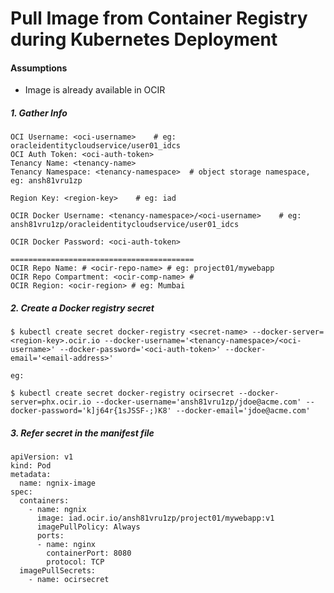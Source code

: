 # Pull Image from Container Registry during Kubernetes Deployment

#### Assumptions

- Image is already available in OCIR



##### 1. Gather Info

```
OCI Username: <oci-username>	# eg: oracleidentitycloudservice/user01_idcs
OCI Auth Token: <oci-auth-token>	
Tenancy Name: <tenancy-name>	
Tenancy Namespace: <tenancy-namespace>	# object storage namespace, eg: ansh81vru1zp

Region Key: <region-key>	# eg: iad

OCIR Docker Username: <tenancy-namespace>/<oci-username>	# eg: ansh81vru1zp/oracleidentitycloudservice/user01_idcs

OCIR Docker Password: <oci-auth-token>

=========================================
OCIR Repo Name: # <ocir-repo-name> # eg: project01/mywebapp
OCIR Repo Compartment: <ocir-comp-name>	#
OCIR Region: <ocir-region> # eg: Mumbai
```

##### 2. Create a Docker registry secret

```
$ kubectl create secret docker-registry <secret-name> --docker-server=<region-key>.ocir.io --docker-username='<tenancy-namespace>/<oci-username>' --docker-password='<oci-auth-token>' --docker-email='<email-address>'

eg:

$ kubectl create secret docker-registry ocirsecret --docker-server=phx.ocir.io --docker-username='ansh81vru1zp/jdoe@acme.com' --docker-password='k]j64r{1sJSSF-;)K8' --docker-email='jdoe@acme.com'
```

##### 3. Refer secret in the manifest file

```
apiVersion: v1
kind: Pod
metadata:
  name: ngnix-image
spec:
  containers:
    - name: ngnix
      image: iad.ocir.io/ansh81vru1zp/project01/mywebapp:v1
      imagePullPolicy: Always
      ports:
      - name: nginx
        containerPort: 8080
        protocol: TCP
  imagePullSecrets:
    - name: ocirsecret
```

